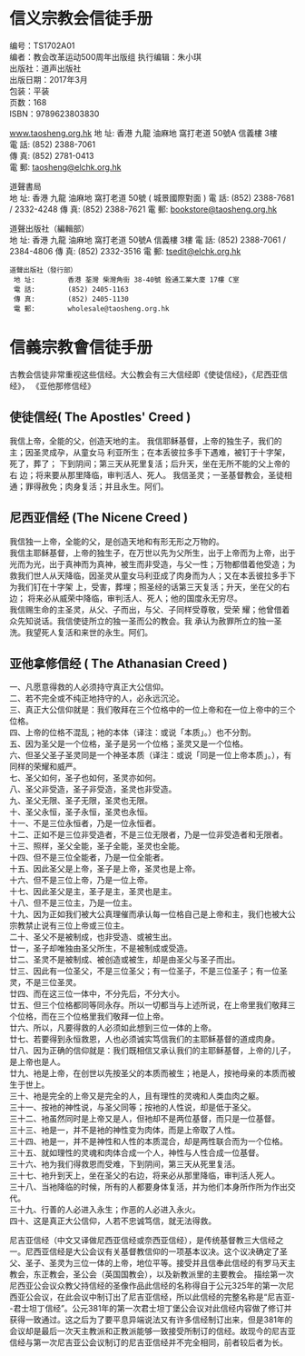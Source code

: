 # 信义宗教会信徒手册

编号：TS1702A01  
编者：教会改革运动500周年出版组
执行编辑：朱小琪  
出版社：道声出版社  
出版日期：2017年3月  
包装：平装  
页数：168  
ISBN：9789623803830  

www.taosheng.org.hk
     地 址:	     香港 九龍 油麻地 窩打老道 50號A 信義樓 3樓  
     電 話:	     (852) 2388-7061  
     傳 真:	     (852) 2781-0413  
     電 郵:	     taosheng@elchk.org.hk  

道聲書局	
     地 址:	     香港 九龍 油麻地 窩打老道 50號 ( 城景國際對面 )
     電 話:	     (852) 2388-7681 / 2332-4248
     傳 真:	     (852) 2388-7621
     電 郵:	     bookstore@taosheng.org.hk

道聲出版社（編輯部）	
     地 址:	     香港 九龍 油麻地 窩打老道 50號A 信義樓 3樓
     電 話:	     (852) 2388-7061 / 2384-4806
     傳 真:	     (852) 2332-3516
     電 郵:	     tsedit@elchk.org.hk

	道聲出版社（發行部）	
     地 址:	     香港 荃灣 柴灣角街 38-40號 銓通工業大廈 17樓 C室
     電 話:	     (852) 2405-1163
     傳 真:	     (852) 2405-1130
     電 郵:	     wholesale@taosheng.org.hk
# 信義宗教會信徒手册

古教会信徒非常重视这些信经。大公教会有三大信经即《使徒信经》，《尼西亚信经》， 《亚他那修信经》

## 使徒信经( The Apostles' Creed )

我信上帝，全能的父，创造天地的主。
我信耶稣基督，上帝的独生子，我们的主；因圣灵成孕，从童女马 利亚所生；在本丢彼拉多手下遇难，被钉于十字架，死了，葬了； 下到阴间；第三天从死里复活；后升天，坐在无所不能的父上帝的右 边；将来要从那里降临，审判活人、死人。
我信圣灵；一圣基督教会，圣徒相通；罪得赦免；肉身复活；并且永生。阿们。


## 尼西亚信经 (The Nicene Creed )
我信独一上帝，全能的父，是创造天地和有形无形之万物的。  
我信主耶稣基督，上帝的独生子，在万世以先为父所生，出于上帝而为上帝，出于光而为光，出于真神而为真神，被生而非受造，与父一性；万物都借着他受造；为救我们世人从天降临，因圣灵从童女马利亚成了肉身而为人；又在本丢彼拉多手下为我们钉在十字架 上，受害，葬埋；照圣经的话第三天复活；升天，坐在父的右边； 将来必从威荣中降临，审判活人、死人；他的国度永无穷尽。  
我信赐生命的主圣灵，从父、子而出，与父、子同样受尊敬，受荣 耀；他曾借着众先知说话。我信使徒所立的独一圣而公的教会。我 承认为赦罪所立的独一圣洗。我望死人复活和来世的永生。阿们。





## 亚他拿修信经 ( The Athanasian Creed )
一、凡愿意得救的人必须持守真正大公信仰。  
二、若不完全或不纯正地持守的人，必永远沉沦。  
三、真正大公信仰就是：我们敬拜在三个位格中的一位上帝和在一位上帝中的三个位格。  
四、上帝的位格不混乱；衪的本体（译注：或说「本质」。）也不分割。  
五、因为圣父是一个位格，圣子是另一个位格；圣灵又是一个位格。  
六、但圣父圣子圣灵同是一个神圣本质（译注：或说「同是一位上帝本质」。），有同样的荣耀和威严。  
七、圣父如何，圣子也如何，圣灵亦如何。  
八、圣父非受造，圣子非受造，圣灵也非受造。  
九、圣父无限、圣子无限，圣灵也无限。  
十、圣父永恒，圣子永恒，圣灵也永恒。  
十一、不是三位永恒者，乃是一位永恒者。  
十二、正如不是三位非受造者，不是三位无限者，乃是一位非受造者和无限者。  
十三、照样，圣父全能，圣子全能，圣灵也全能。  
十四、但不是三位全能者，乃是一位全能者。  
十五、因此圣父是上帝，圣子是上帝，圣灵也是上帝。  
十六、但不是三位上帝，乃是一位上帝。  
十七、因此圣父是主，圣子是主，圣灵也是主。  
十八、但不是三位主，乃是一位主。  
十九、因为正如我们被大公真理催而承认每一位格自己是上帝和主，我们也被大公宗教禁止说有三位上帝或三位主。  
二十、圣父不是被制成，也非受造、或被生出。  
廿一，圣子却唯独由圣父所生，不是被制成或受造。  
廿二、圣灵不是被制成、被创造或被生，却是由圣父与圣子而出。  
廿三、因此有一位圣父，不是三位圣父；有一位圣子，不是三位圣子；有一位圣灵，不是三位圣灵。  
廿四、而在这三位一体中，不分先后，不分大小。  
廿五、但三个位格都同等同永存。所以一切都当与上述所说，在上帝里我们敬拜三个位格，而在三个位格里我们敬拜一位上帝。  
廿六、所以，凡要得救的人必须如此想到三位一体的上帝。  
廿七、若要得到永恒救恩，人也必须诚实笃信我们的主耶稣基督的道成肉身。  
廿八、因为正确的信仰就是：我们既相信又承认我们的主耶稣基督，上帝的儿子，是上帝也是人。  
廿九、衪是上帝，在创世以先按圣父的本质而被生；衪是人，按衪母亲的本质而被生于世上。  
三十、衪是完全的上帝又是完全的人，且有理性的灵魂和人类血肉之躯。  
三十一、按衪的神性说，与圣父同等；按衪的人性说，却是低于圣父。  
三十二、衪虽然同时是上帝又是人，但衪却不是两位基督，而只是一位基督。  
三十三、衪是一，并不是衪的神性变为肉体，而是上帝取了人性。  
三十四、衪是一，并不是神性和人性的本质混合，却是两性联合而为一个位格。  
三十五、就如理性的灵魂和肉体合成一个人，神性与人性合成一位基督。  
三十六、衪为我们得救恩而受难，下到阴间，第三天从死里复活。  
三十七、衪升到天上，坐在圣父的右边，将来必从那里降临，审判活人死人。  
三十八、当衪降临的时候，所有的人都要身体复活，并为他们本身所作所为作出交代。  
三十九、行善的人必进入永生；作恶的人必进入永火。  
四十、这是真正大公信仰，人若不忠诚笃信，就无法得救。  





尼吉亚信经（中文又译做尼西亚信经或奈西亚信经），是传统基督教三大信经之一。尼西亚信经是大公会议有关基督教信仰的一项基本议决。这个议决确定了圣父、圣子、圣灵为三位一体的上帝，地位平等。接受并且信奉此信经的有罗马天主教会，东正教会，圣公会（英国国教会），以及新教派里的主要教会。
描绘第一次尼西亚公会议众教父持信经的圣像作品此信经的名称得自于公元325年的第一次尼西亚公会议，在此会议中制订出了尼吉亚信经，所以此信经的完整名称是“尼吉亚--君士坦丁信经”。公元381年的第一次君士坦丁堡公会议对此信经内容做了修订并获得一致通过。这之后为了要平息异端说法又有许多信经制订出来，但是381年的会议却是最后一次天主教派和正教派能够一致接受所制订的信经。故现今的尼吉亚信经与第一次尼吉亚公会议制订的尼吉亚信经并不完全相同，前者较后者为长。

